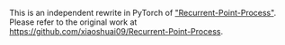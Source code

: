 This is an independent rewrite in PyTorch of ["Recurrent-Point-Process"](https://github.com/xiaoshuai09/Recurrent-Point-Process). Please refer to the original work at https://github.com/xiaoshuai09/Recurrent-Point-Process.
